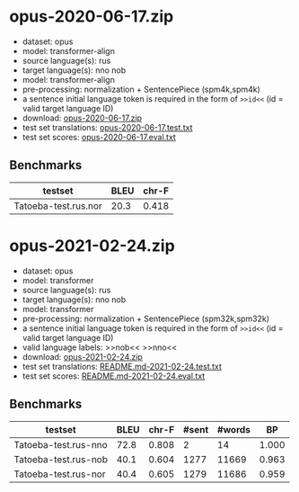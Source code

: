 # opus-2020-06-17.zip

* dataset: opus
* model: transformer-align
* source language(s): rus
* target language(s): nno nob
* model: transformer-align
* pre-processing: normalization + SentencePiece (spm4k,spm4k)
* a sentence initial language token is required in the form of `>>id<<` (id = valid target language ID)
* download: [opus-2020-06-17.zip](https://object.pouta.csc.fi/Tatoeba-MT-models/rus-nor/opus-2020-06-17.zip)
* test set translations: [opus-2020-06-17.test.txt](https://object.pouta.csc.fi/Tatoeba-MT-models/rus-nor/opus-2020-06-17.test.txt)
* test set scores: [opus-2020-06-17.eval.txt](https://object.pouta.csc.fi/Tatoeba-MT-models/rus-nor/opus-2020-06-17.eval.txt)

## Benchmarks

| testset               | BLEU  | chr-F |
|-----------------------|-------|-------|
| Tatoeba-test.rus.nor 	| 20.3 	| 0.418 |



# opus-2021-02-24.zip

* dataset: opus
* model: transformer
* source language(s): rus
* target language(s): nno nob
* model: transformer
* pre-processing: normalization + SentencePiece (spm32k,spm32k)
* a sentence initial language token is required in the form of `>>id<<` (id = valid target language ID)
* valid language labels: >>nob<< >>nno<<
* download: [opus-2021-02-24.zip](https://object.pouta.csc.fi/Tatoeba-MT-models/rus-nor/opus-2021-02-24.zip)
* test set translations: [README.md-2021-02-24.test.txt](https://object.pouta.csc.fi/Tatoeba-MT-models/rus-nor/README.md-2021-02-24.test.txt)
* test set scores: [README.md-2021-02-24.eval.txt](https://object.pouta.csc.fi/Tatoeba-MT-models/rus-nor/README.md-2021-02-24.eval.txt)

## Benchmarks

| testset | BLEU  | chr-F | #sent | #words | BP |
|---------|-------|-------|-------|--------|----|
| Tatoeba-test.rus-nno 	| 72.8 	| 0.808 	| 2 	| 14 	| 1.000 |
| Tatoeba-test.rus-nob 	| 40.1 	| 0.604 	| 1277 	| 11669 	| 0.963 |
| Tatoeba-test.rus-nor 	| 40.4 	| 0.605 	| 1279 	| 11686 	| 0.959 |

